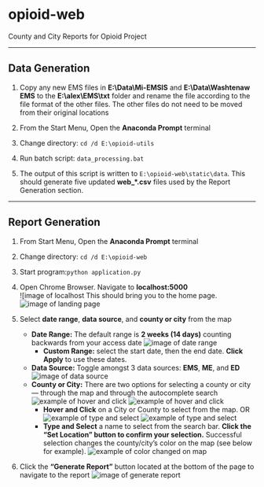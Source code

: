 # opioid-web
County and City Reports for Opioid Project

---

## Data Generation

1. Copy any new EMS files in **E:\Data\Mi-EMSIS** and **E:\Data\Washtenaw EMS** to the **E:\alex\EMS\txt** folder and rename the file according to the file format of the other files. The other files do not need to be moved from their original locations

2. From the Start Menu, Open the **Anaconda Prompt** terminal

3. Change directory: `cd /d E:\opioid-utils`

4. Run batch script: `data_processing.bat`

5. The output of this script is written to `E:\opioid-web\static\data`. This should generate five updated **web_*.csv** files used by the Report Generation section.

---

## Report Generation

1. From Start Menu, Open the **Anaconda Prompt** terminal

2. Change directory: `cd /d E:\opioid-web`

3. Start program:`python application.py`

4. Open Chrome Browser. Navigate to **localhost:5000**  
![image of localhost[]('/readmeimg/localhost5000.png')
This should bring you to the home page.
![image of landing page]('/readmeimg/mainpage.png')

5. Select **date range**, **data source**, and **county or city** from the map
    - **Date Range:** The default range is **2 weeks (14 days)** counting backwards from your access date
    ![image of date range]('/readmeimg/daterange.png')
        + **Custom Range:** select the start date, then the end date. **Click Apply** to use these dates.
    - **Data Source:** Toggle amongst 3 data sources: **EMS**, **ME**, and **ED**
    ![image of data source]('/readmeimg/datasource.png')
    - **County or City:** There are two options for selecting a county or city — through the map and through the autocomplete search
        ![example of hover and click]('/readmeimg/hoverandclick1.png') ![example of hover and click]('/readmeimg/hoverandclick2.png')
        + **Hover and Click** on a City or County to select from the map.
        OR
        ![example of type and select]('/readmeimg/typeandselect1.png') ![example of type and select]('/readmeimg/typeandselect2.png')
        + **Type and Select** a name to select from the search bar. **Click the “Set Location” button to confirm your selection.** Successful selection changes the county/city’s color on the map (see below for example).
        ![example of color changed on map]('/readmeimg/colorchanged.png')

6. Click the **“Generate Report”** button located at the bottom of the page to navigate to the report
![image of generate report]('/readmeimg/generatereport.png')
